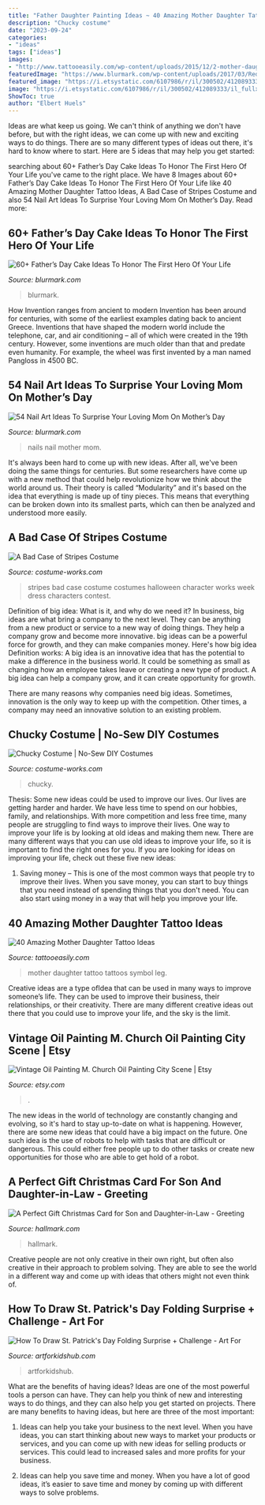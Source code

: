 ```yaml
---
title: "Father Daughter Painting Ideas ~ 40 Amazing Mother Daughter Tattoo Ideas"
description: "Chucky costume"
date: "2023-09-24"
categories:
- "ideas"
tags: ["ideas"]
images:
- "http://www.tattooeasily.com/wp-content/uploads/2015/12/2-mother-daughter-tattoos07161540.jpg"
featuredImage: "https://www.blurmark.com/wp-content/uploads/2017/03/Red-Heart-Mothers-Day-Nails.jpg"
featured_image: "https://i.etsystatic.com/6107986/r/il/300502/412089333/il_fullxfull.412089333_gkuj.jpg"
image: "https://i.etsystatic.com/6107986/r/il/300502/412089333/il_fullxfull.412089333_gkuj.jpg"
ShowToc: true
author: "Elbert Huels"
---
```



Ideas are what keep us going. We can't think of anything we don't have before, but with the right ideas, we can come up with new and exciting ways to do things. There are so many different types of ideas out there, it's hard to know where to start. Here are 5 ideas that may help you get started: 

	

		
searching about 60+ Father’s Day Cake Ideas To Honor The First Hero Of Your Life you've came to the right place. We have 8 Images about 60+ Father’s Day Cake Ideas To Honor The First Hero Of Your Life like 40 Amazing Mother Daughter Tattoo Ideas, A Bad Case of Stripes Costume and also 54 Nail Art Ideas To Surprise Your Loving Mom On Mother’s Day. Read more:
		
    
## 60+ Father’s Day Cake Ideas To Honor The First Hero Of Your Life

<img loading=lazy src="https://www.blurmark.com/wp-content/uploads/2017/05/Fathers-Day-Cake.jpg" onerror="this.onerror=null;this.src='https://tse1.mm.bing.net/th?id=OIP.-naIHQJqIr04d1ISW1CgcgHaJ6&amp;pid=15.1';" alt="60+ Father’s Day Cake Ideas To Honor The First Hero Of Your Life">

_Source: blurmark.com_

>blurmark. 

	

How Invention ranges from ancient to modern
Invention has been around for centuries, with some of the earliest examples dating back to ancient Greece. Inventions that have shaped the modern world include the telephone, car, and air conditioning – all of which were created in the 19th century. However, some inventions are much older than that and predate even humanity. For example, the wheel was first invented by a man named Pangloss in 4500 BC.

    
## 54 Nail Art Ideas To Surprise Your Loving Mom On Mother’s Day

<img loading=lazy src="https://www.blurmark.com/wp-content/uploads/2017/03/Red-Heart-Mothers-Day-Nails.jpg" onerror="this.onerror=null;this.src='https://tse4.mm.bing.net/th?id=OIP.0wf7Ct9HaZYxrg3PuDAE8QHaHa&amp;pid=15.1';" alt="54 Nail Art Ideas To Surprise Your Loving Mom On Mother’s Day">

_Source: blurmark.com_

>nails nail mother mom. 

	

It's always been hard to come up with new ideas. After all, we've been doing the same things for centuries. But some researchers have come up with a new method that could help revolutionize how we think about the world around us. Their theory is called “Modularity” and it's based on the idea that everything is made up of tiny pieces. This means that everything can be broken down into its smallest parts, which can then be analyzed and understood more easily.

    
## A Bad Case Of Stripes Costume

<img loading=lazy src="https://photos.costume-works.com/full/a_bad_case_of_stripes.jpg" onerror="this.onerror=null;this.src='https://tse4.mm.bing.net/th?id=OIP.Muj1EwoHod9mJoze1hl92wHaNK&amp;pid=15.1';" alt="A Bad Case of Stripes Costume">

_Source: costume-works.com_

>stripes bad case costume costumes halloween character works week dress characters contest. 

	

Definition of big idea: What is it, and why do we need it?
In business, big ideas are what bring a company to the next level. They can be anything from a new product or service to a new way of doing things. They help a company grow and become more innovative. big ideas can be a powerful force for growth, and they can make companies money.
Here's how big idea Definition works: 
A big idea is an innovative idea that has the potential to make a difference in the business world. It could be something as small as changing how an employee takes leave or creating a new type of product. A big idea can help a company grow, and it can create opportunity for growth. 

There are many reasons why companies need big ideas. Sometimes, innovation is the only way to keep up with the competition. Other times, a company may need an innovative solution to an existing problem.

    
## Chucky Costume | No-Sew DIY Costumes

<img loading=lazy src="https://photos.costume-works.com/full/chucky280.jpg" onerror="this.onerror=null;this.src='https://tse4.mm.bing.net/th?id=OIP.UaT43-DER33s-IaIuhSoIwHaNY&amp;pid=15.1';" alt="Chucky Costume | No-Sew DIY Costumes">

_Source: costume-works.com_

>chucky. 

	

Thesis: Some new ideas could be used to improve our lives.
Our lives are getting harder and harder. We have less time to spend on our hobbies, family, and relationships. With more competition and less free time, many people are struggling to find ways to improve their lives. One way to improve your life is by looking at old ideas and making them new. There are many different ways that you can use old ideas to improve your life, so it is important to find the right ones for you. If you are looking for ideas on improving your life, check out these five new ideas: 
1) Saving money – This is one of the most common ways that people try to improve their lives. When you save money, you can start to buy things that you need instead of spending things that you don't need. You can also start using money in a way that will help you improve your life.

    
## 40 Amazing Mother Daughter Tattoo Ideas

<img loading=lazy src="http://www.tattooeasily.com/wp-content/uploads/2015/12/2-mother-daughter-tattoos07161540.jpg" onerror="this.onerror=null;this.src='https://tse4.mm.bing.net/th?id=OIP.nuWy7isbbL6SYAvXRlwlzAHaJ4&amp;pid=15.1';" alt="40 Amazing Mother Daughter Tattoo Ideas">

_Source: tattooeasily.com_

>mother daughter tattoo tattoos symbol leg. 

	

Creative ideas are a type ofIdea that can be used in many ways to improve someone’s life. They can be used to improve their business, their relationships, or their creativity. There are many different creative ideas out there that you could use to improve your life, and the sky is the limit.

    
## Vintage Oil Painting M. Church Oil Painting City Scene | Etsy

<img loading=lazy src="https://i.etsystatic.com/6107986/r/il/300502/412089333/il_fullxfull.412089333_gkuj.jpg" onerror="this.onerror=null;this.src='https://tse4.mm.bing.net/th?id=OIP.4_ZCDLA4m2Cl705uEnsfEgHaFj&amp;pid=15.1';" alt="Vintage Oil Painting M. Church Oil Painting City Scene | Etsy">

_Source: etsy.com_

>. 

	

The new ideas in the world of technology are constantly changing and evolving, so it's hard to stay up-to-date on what is happening. However, there are some new ideas that could have a big impact on the future. One such idea is the use of robots to help with tasks that are difficult or dangerous. This could either free people up to do other tasks or create new opportunities for those who are able to get hold of a robot.

    
## A Perfect Gift Christmas Card For Son And Daughter-in-Law - Greeting

<img loading=lazy src="https://www.hallmark.com/dw/image/v2/AALB_PRD/on/demandware.static/-/Sites-hallmark-master/default/dw5aae512f/images/finished-goods/products/599XZH2064/Trees-and-Stars-Christmas-Card-for-Son-and-Wife_599XZH2064_01.jpg?sw=1920" onerror="this.onerror=null;this.src='https://tse4.mm.bing.net/th?id=OIP.HSe9h1jireVHqbZlDioZJgHaHa&amp;pid=15.1';" alt="A Perfect Gift Christmas Card for Son and Daughter-in-Law - Greeting">

_Source: hallmark.com_

>hallmark. 

	

Creative people are not only creative in their own right, but often also creative in their approach to problem solving. They are able to see the world in a different way and come up with ideas that others might not even think of.

    
## How To Draw St. Patrick&#039;s Day Folding Surprise + Challenge - Art For

<img loading=lazy src="https://www.artforkidshub.com/wp-content/uploads/2019/02/how-to-draw-st-patricks-day-folding-surprise-feature.jpg" onerror="this.onerror=null;this.src='https://tse2.mm.bing.net/th?id=OIP.gJi0Y-RhQbNIhZem9lCWtgHaEJ&amp;pid=15.1';" alt="How To Draw St. Patrick&#039;s Day Folding Surprise + Challenge - Art For">

_Source: artforkidshub.com_

>artforkidshub. 

	

What are the benefits of having ideas?
Ideas are one of the most powerful tools a person can have. They can help you think of new and interesting ways to do things, and they can also help you get started on projects. There are many benefits to having ideas, but here are three of the most important: 
1. Ideas can help you take your business to the next level. When you have ideas, you can start thinking about new ways to market your products or services, and you can come up with new ideas for selling products or services. This could lead to increased sales and more profits for your business. 

2. Ideas can help you save time and money. When you have a lot of good ideas, it’s easier to save time and money by coming up with different ways to solve problems.

